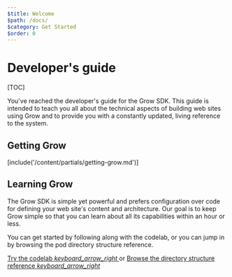 ```yaml
---
$title: Welcome
$path: /docs/
$category: Get Started
$order: 0
---
```

# Developer's guide

[TOC]

You've reached the developer's guide for the Grow SDK. This guide is intended to teach you all about the technical aspects of building web sites using Grow and to provide you with a constantly updated, living reference to the system.

## Getting Grow

[include('/content/partials/getting-grow.md')]

## Learning Grow

The Grow SDK is simple yet powerful and prefers configuration over code for defining your web site's content and architecture. Our goal is to keep Grow simple so that you can learn about all its capabilities within an hour or less.

You can get started by following along with the codelab, or you can jump in by browsing the pod directory structure reference.

<div class="push--bottom">
  <a href="[url('/content/codelab/0.md')]" class="btn">
    Try the codelab
    <i class="material-icons">keyboard_arrow_right</i>
  </a>
  or
  <a href="[url('/content/docs/directory-structure.md')]" class="btn">
    Browse the directory structure reference
    <i class="material-icons">keyboard_arrow_right</i>
  </a>
</div>
